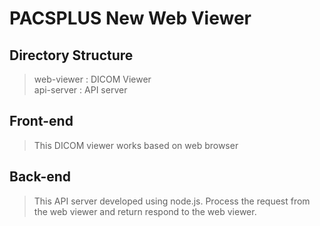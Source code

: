 # PACSPLUS New Web Viewer

## Directory Structure
> web-viewer : DICOM Viewer  
> api-server : API server

## Front-end
> This DICOM viewer works based on web browser  

## Back-end
> This API server developed using node.js.
Process the request from the web viewer and return respond to the web viewer.  